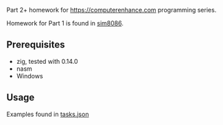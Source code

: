 Part 2+ homework for https://computerenhance.com programming series.

Homework for Part 1 is found in [sim8086](https://github.com/araex/sim8086).

## Prerequisites
- zig, tested with 0.14.0
- nasm
- Windows

## Usage
Examples found in [tasks.json](https://github.com/araex/perfaware/blob/main/.vscode/tasks.json)